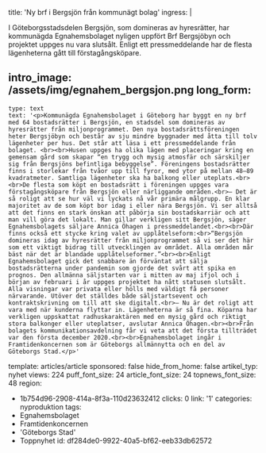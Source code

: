 title: 'Ny brf i Bergsjön från kommunägt bolag'
ingress: |
  <p>I Göteborgsstadsdelen Bergsjön, som domineras av hyresrätter, har kommunägda Egnahemsbolaget nyligen uppfört Brf Bergsjöbyn och projektet uppges nu vara slutsålt. Enligt ett pressmeddelande har de flesta lägenheterna gått till förstagångsköpare.
  </p>
  
intro_image: /assets/img/egnahem_bergsjon.png
long_form:
  -
    type: text
    text: '<p>Kommunägda Egnahemsbolaget i Göteborg har byggt en ny brf med 64 bostadsrätter i Bergsjön, en stadsdel som domineras av hyresrätter från miljonprogrammet. Den nya bostadsrättsföreningen heter Bergsjöbyn och består av sju mindre byggnader med åtta till tolv lägenheter per hus. Det står att läsa i ett pressmeddelande från bolaget. <br><br>Husen uppges ha olika lägen med placeringar kring en gemensam gård som skapar “en trygg och mysig atmosfär och särskiljer sig från Bergsjöns befintliga bebyggelse”. Föreningens bostadsrätter finns i storlekar från tvåor upp till fyror, med ytor på mellan 48–89 kvadratmeter. Samtliga lägenheter ska ha balkong eller uteplats.<br><br>De flesta som köpt en bostadsrätt i föreningen uppges vara förstagångsköpare från Bergsjön eller närliggande områden.<br>– Det är så roligt att se hur väl vi lyckats nå vår primära målgrupp. En klar majoritet av de som köpt bor idag i eller nära Bergsjön. Vi ser alltså att det finns en stark önskan att påbörja sin bostadskarriär och att man vill göra det lokalt. Man gillar verkligen sitt Bergsjön, säger Egnahemsbolagets säljare Annica Öhagen i pressmeddelandet.<br><br>Där finns också ett stycke kring valet av upplåtelseform:<br>“Bergsjön domineras idag av hyresrätter från miljonprogrammet så vi ser det här som ett viktigt bidrag till utvecklingen av området. Alla områden mår bäst när det är blandade upplåtelseformer.”<br><br>Enligt Egnahemsbolaget gick det snabbare än förväntat att sälja bostadsrätterna under pandemin som gjorde det svårt att spika en prognos. Den allmänna säljstarten var i mitten av maj ifjol och i början av februari i år uppges projektet ha nått statusen slutsålt. Alla visningar var privata eller hölls med väldigt få personer närvarande. Utöver det ställdes både säljstartsevent och kontraktskrivning om till att ske digitalt.<br>– Nu är det roligt att vara med när kunderna flyttar in. Lägenheterna är så fina. Köparna har verkligen uppskattat radhuskaraktären med en mysig gård och riktigt stora balkonger eller uteplatser, avslutar Annica Öhagen.<br><br>Från bolagets kommunikationsavdelning får vi veta att det första tillträdet var den första december 2020.<br><br>Egnahemsbolaget ingår i Framtidenkoncernen som är Göteborgs allmännytta och en del av Göteborgs Stad.</p>'
template: articles/article
sponsored: false
hide_from_home: false
artikel_typ: nyhet
views: 224
puff_font_size: 24
article_font_size: 24
topnews_font_size: 48
region:
  - 1b754d96-2908-414a-8f3a-110d23632412
clicks: 0
link: '1'
categories: nyproduktion
tags:
  - Egnahemsbolaget
  - Framtidenkoncernen
  - 'Göteborgs Stad'
  - Toppnyhet
id: df284de0-9922-40a5-bf62-eeb33db62572
